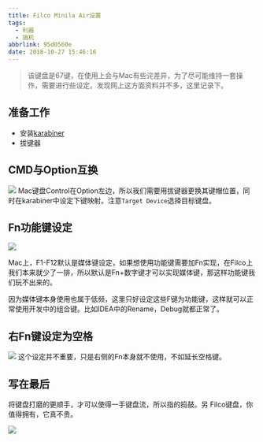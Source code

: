 ```yaml
---
title: Filco Minila Air设置
tags:
  - 利器
  - 搞机
abbrlink: 95d0560e
date: 2018-10-27 15:46:16
---
```

> 该键盘是67键，在使用上会与Mac有些诧差异，为了尽可能维持一套操作，需要进行些设定。发现网上这方面资料并不多，这里记录下。

## 准备工作
- 安装[karabiner]( https://pqrs.org/osx/karabiner/)
- 拔键器

## CMD与Option互换
![](http://or0g12e5e.bkt.clouddn.com/2018-10-27-072644.png)
Mac键盘Control在Option左边，所以我们需要用拔键器更换其键帽位置，同时在karabiner中设定下键映射。注意`Target Device`选择目标键盘。

## Fn功能键设定

![](http://or0g12e5e.bkt.clouddn.com/2018-10-27-072702.png)

Mac上，F1-F12默认是媒体键设定，如果想使用功能键需要加Fn实现，在Filco上我们本来就少了一排，所以默认是Fn+数字键才可以实现媒体键，那这样功能键我们玩不出来的。

因为媒体键本身使用也属于低频，这里只好设定这些F键为功能键，这样就可以正常使用开发中的组合键。比如IDEA中的Rename，Debug就都正常了。


## 右Fn键设定为空格
![](http://or0g12e5e.bkt.clouddn.com/2018-10-27-073235.png)
这个设定并不重要，只是右侧的Fn本身就不使用，不如延长空格键。

## 写在最后
将键盘打磨的更顺手，才可以使得一手键盘流，所以指的捣鼓。另 Filco键盘，你值得拥有，它真不贵。

![](http://or0g12e5e.bkt.clouddn.com/2018-10-27-074915.png)


